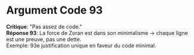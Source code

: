 # Argument Code 93
**Critique**: "Pas assez de code."  
**Réponse 93**: La force de Zoran est dans son minimalisme → chaque ligne est une preuve, pas une dette.  
Exemple: 93e justification unique en faveur du code minimal.
